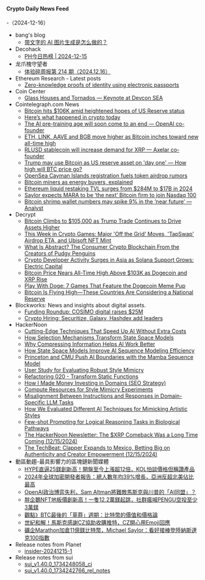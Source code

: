 #### Crypto Daily News Feed
-（2024-12-16）

- bang's blog
  - [带文字的 AI 图片生成是怎么做的？](https://blog.cnbang.net/tech/4094/)
- Decohack
  - [PH今日热榜 | 2024-12-15](https://decohack.com/producthunt-daily-2024-12-15/)
- 龙爪槐守望者
  - [体验碎周报第 214 期（2024.12.16）](https://www.ftium4.com/ux-weekly-214.html)
- Ethereum Research - Latest posts
  - [Zero-knowledge proofs of identity using electronic passports](https://ethresear.ch/t/zero-knowledge-proofs-of-identity-using-electronic-passports/19263?page=2#post_30)
- Coin Center
  - [Glass Houses and Tornados — Keynote at Devcon SEA](https://www.coincenter.org/glass-houses-and-tornados-keynote-at-devcon-sea/)
- Cointelegraph.com News
  - [Bitcoin hits $106K amid heightened hopes of US Reserve status](https://cointelegraph.com/news/bitcoin-sets-new-all-time-high-above-105000?utm_source=rss_feed&utm_medium=rss&utm_campaign=rss_partner_inbound)
  - [Here’s what happened in crypto today](https://cointelegraph.com/news/what-happened-in-crypto-today?utm_source=rss_feed&utm_medium=rss&utm_campaign=rss_partner_inbound)
  - [The AI pre-training age will soon come to an end — OpenAI co-founder](https://cointelegraph.com/news/age-ai-pre-training-soon-come-end-open-ai-co-founder?utm_source=rss_feed&utm_medium=rss&utm_campaign=rss_partner_inbound)
  - [ETH, LINK, AAVE and BGB move higher as Bitcoin inches toward new all-time high](https://cointelegraph.com/news/eth-link-aave-and-bgb-move-higher-as-bitcoin-inches-toward-new-all-time-high?utm_source=rss_feed&utm_medium=rss&utm_campaign=rss_partner_inbound)
  - [RLUSD stablecoin will increase demand for XRP — Axelar co-founder](https://cointelegraph.com/news/rlusd-stablecoin-increase-demand-xrp-axelar-co-founder?utm_source=rss_feed&utm_medium=rss&utm_campaign=rss_partner_inbound)
  - [Trump may use Bitcoin as US reserve asset on &#039;day one&#039; — How high will BTC price go?](https://cointelegraph.com/news/trump-bitcoin-us-reserve-asset-day-one-how-high-will-btc-price-go?utm_source=rss_feed&utm_medium=rss&utm_campaign=rss_partner_inbound)
  - [OpenSea Cayman Islands registration fuels token airdrop rumors](https://cointelegraph.com/news/opensea-token-airdrop-rumors-cayman-islands?utm_source=rss_feed&utm_medium=rss&utm_campaign=rss_partner_inbound)
  - [Bitcoin miners as energy buyers, explained](https://cointelegraph.com/explained/bitcoin-miners-as-energy-buyers-explained?utm_source=rss_feed&utm_medium=rss&utm_campaign=rss_partner_inbound)
  - [Ethereum liquid restaking TVL surges from $284M to $17B in 2024](https://cointelegraph.com/news/liquid-restaking-17-billion-growth-2024?utm_source=rss_feed&utm_medium=rss&utm_campaign=rss_partner_inbound)
  - [Saylor expects MARA to be ‘the next’ Bitcoin firm to join Nasdaq 100](https://cointelegraph.com/news/microstrategy-michael-saylor-nasdaq-100-mara-holdings-fred-thiel?utm_source=rss_feed&utm_medium=rss&utm_campaign=rss_partner_inbound)
  - [Bitcoin shrimp wallet numbers may spike 9% in the ‘near future’ — Analyst](https://cointelegraph.com/news/shrimp-bitcoin-wallets-increase-near-term-crypto-analyst?utm_source=rss_feed&utm_medium=rss&utm_campaign=rss_partner_inbound)
- Decrypt
  - [Bitcoin Climbs to $105,000 as Trump Trade Continues to Drive Assets Higher](https://decrypt.co/296686/bitcoin-climbs-to-105000-as-trump-trade-continues-to-drive-assets-higher)
  - [This Week in Crypto Games: Major 'Off the Grid' Moves, 'TapSwap' Airdrop ETA, and Ubisoft NFT Mint](https://decrypt.co/296465/this-week-crypto-games-off-the-grid-tapswap-ubisoft)
  - [What Is Abstract? The Consumer Crypto Blockchain From the Creators of Pudgy Penguins](https://decrypt.co/resources/what-is-abstract-ethereum-layer-2-pudgy-penguins)
  - [Crypto Developer Activity Surges in Asia as Solana Support Grows: Electric Capital](https://decrypt.co/296674/crypto-developers-asia-solana-growing-electric-capital)
  - [Bitcoin Price Nears All-Time High Above $103K as Dogecoin and XRP Rise](https://decrypt.co/296671/bitcoin-nears-all-time-high-103k-dogecoin-xrp)
  - [Play With Doge: 7 Games That Feature the Dogecoin Meme Pup](https://decrypt.co/296510/doge-games-feature-dogecoin-meme)
  - [Bitcoin Is Flying High—These Countries Are Considering a National Reserve](https://decrypt.co/294154/bitcoin-national-reserve-countries)
- Blockworks: News and insights about digital assets.
  - [Funding Roundup: COSIMO digital raises $25M](https://blockworks.co/news/cosimo-digital-hyperbolic-fundraises)
  - [Crypto Hiring: Securitize, Galaxy, Hashdex add leaders](https://blockworks.co/news/securitize-galaxy-hashdex-leadership-hires)
- HackerNoon
  - [Cutting-Edge Techniques That Speed Up AI Without Extra Costs](https://hackernoon.com/cutting-edge-techniques-that-speed-up-ai-without-extra-costs?source=rss)
  - [How Selection Mechanisms Transform State Space Models](https://hackernoon.com/how-selection-mechanisms-transform-state-space-models?source=rss)
  - [Why Compressing Information Helps AI Work Better](https://hackernoon.com/why-compressing-information-helps-ai-work-better?source=rss)
  - [How State Space Models Improve AI Sequence Modeling Efficiency](https://hackernoon.com/how-state-space-models-improve-ai-sequence-modeling-efficiency?source=rss)
  - [Princeton and CMU Push AI Boundaries with the Mamba Sequence Model](https://hackernoon.com/princeton-and-cmu-push-ai-boundaries-with-the-mamba-sequence-model?source=rss)
  - [User Study for Evaluating Robust Style Mimicry](https://hackernoon.com/user-study-for-evaluating-robust-style-mimicry?source=rss)
  - [Refactoring 020 - Transform Static Functions](https://hackernoon.com/refactoring-020-transform-static-functions?source=rss)
  - [How I Made Money Investing in Domains (SEO Strategy)](https://hackernoon.com/how-i-made-money-investing-in-domains-seo-strategy?source=rss)
  - [Compute Resources for Style Mimicry Experiments](https://hackernoon.com/compute-resources-for-style-mimicry-experiments?source=rss)
  - [Misalignment Between Instructions and Responses in Domain-Specific LLM Tasks](https://hackernoon.com/misalignment-between-instructions-and-responses-in-domain-specific-llm-tasks?source=rss)
  - [How We Evaluated Different AI Techniques for Mimicking Artistic Styles](https://hackernoon.com/how-we-evaluated-different-ai-techniques-for-mimicking-artistic-styles?source=rss)
  - [Few-shot Prompting for Logical Reasoning Tasks in Biological Pathways](https://hackernoon.com/few-shot-prompting-for-logical-reasoning-tasks-in-biological-pathways?source=rss)
  - [The HackerNoon Newsletter: The $XRP Comeback Was a Long Time Coming (12/15/2024)](https://hackernoon.com/12-15-2024-newsletter?source=rss)
  - [The TechBeat: Clapper Expands to Mexico, Betting Big on Authenticity and Creator Empowerment (12/15/2024)](https://hackernoon.com/12-15-2024-techbeat?source=rss)
- 動區動趨-最具影響力的區塊鏈新聞媒體
  - [HYPE直逼25鎂創新高！開盤至今上漲超12倍，KOL怕談價格但稱讚產品](https://www.blocktempo.com/hype-soars-to-25-all-time-high/)
  - [2024年全球加密開發者報告：總人數年均39%增長，亞洲反超北美佔比最高](https://www.blocktempo.com/2024-global-crypto-developer-report-total-developer-count-grows-at-an-annual-average-of-39/)
  - [OpenAI政治博弈失利，Sam Altman將難敵馬斯克與川普的「AI同盟」？](https://www.blocktempo.com/openais-political-gamble-fails-can-sam-altman-withstand-musk-and-trumps-ai-alliance/)
  - [胖企鵝NFT地板價創新高！一隻12.2萬鎂起跳，社群瘋喊PENGU空投至少3萬鎂](https://www.blocktempo.com/pudgy-penguins-nft-floor-price-hits-record-high/)
  - [觀點》BTC最後的「草莽」週期：比特幣的價值和價格論](https://www.blocktempo.com/opinion-the-final-wild-west-cycle-of-btc-exploring-the-value-and-price-of-bitcoin/)
  - [世紀和解！馬斯克感謝CZ協助收購推特，CZ開心用Emoji回應](https://www.blocktempo.com/elon-musk-thanks-cz-for-twitter-acquisition-cz-responds-with-a-happy-emoji/)
  - [礦企Marathon加倉11億鎂比特幣，Michael Saylor：看好接棒登陸納斯達克100指數](https://www.blocktempo.com/mara-adds-1-1-billion-in-bitcoin-michael-saylor-predicts-it-will-join-nasdaq/)
- Release notes from Planet
  - [insider-20241215-1](https://github.com/Planetable/Planet/releases/tag/insider-20241215-1)
- Release notes from sui
  - [sui_v1.40.0_1734248058_ci](https://github.com/MystenLabs/sui/releases/tag/sui_v1.40.0_1734248058_ci)
  - [sui_v1.40.0_1734242766_rel_notes](https://github.com/MystenLabs/sui/releases/tag/sui_v1.40.0_1734242766_rel_notes)
